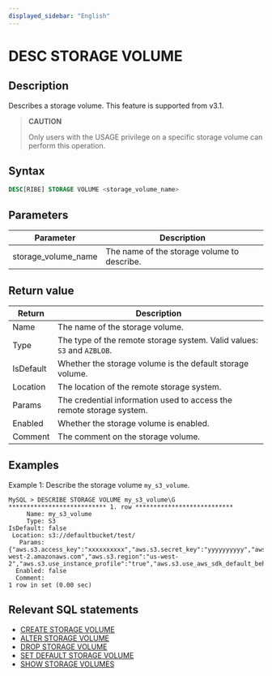 ```yaml
---
displayed_sidebar: "English"
---
```


# DESC STORAGE VOLUME

## Description

Describes a storage volume. This feature is supported from v3.1.

> **CAUTION**
>
> Only users with the USAGE privilege on a specific storage volume can perform this operation.

## Syntax

```SQL
DESC[RIBE] STORAGE VOLUME <storage_volume_name>
```

## Parameters

| **Parameter**       | **Description**                             |
| ------------------- | ------------------------------------------- |
| storage_volume_name | The name of the storage volume to describe. |

## Return value

| **Return** | **Description**                                              |
| ---------- | ------------------------------------------------------------ |
| Name       | The name of the storage volume.                              |
| Type       | The type of the remote storage system. Valid values: `S3` and `AZBLOB`. |
| IsDefault  | Whether the storage volume is the default storage volume.    |
| Location   | The location of the remote storage system.                   |
| Params     | The credential information used to access the remote storage system. |
| Enabled    | Whether the storage volume is enabled.                       |
| Comment    | The comment on the storage volume.                           |

## Examples

Example 1: Describe the storage volume `my_s3_volume`.

```Plain
MySQL > DESCRIBE STORAGE VOLUME my_s3_volume\G
*************************** 1. row ***************************
     Name: my_s3_volume
     Type: S3
IsDefault: false
 Location: s3://defaultbucket/test/
   Params: {"aws.s3.access_key":"xxxxxxxxxx","aws.s3.secret_key":"yyyyyyyyyy","aws.s3.endpoint":"https://s3.us-west-2.amazonaws.com","aws.s3.region":"us-west-2","aws.s3.use_instance_profile":"true","aws.s3.use_aws_sdk_default_behavior":"false"}
  Enabled: false
  Comment: 
1 row in set (0.00 sec)
```

## Relevant SQL statements

- [CREATE STORAGE VOLUME](CREATE_STORAGE_VOLUME.md)
- [ALTER STORAGE VOLUME](ALTER_STORAGE_VOLUME.md)
- [DROP STORAGE VOLUME](DROP_STORAGE_VOLUME.md)
- [SET DEFAULT STORAGE VOLUME](SET_DEFAULT_STORAGE_VOLUME.md)
- [SHOW STORAGE VOLUMES](SHOW_STORAGE_VOLUMES.md)

